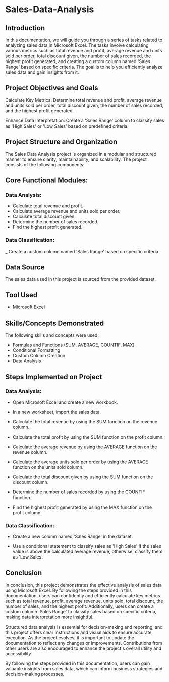 # Sales-Data-Analysis

## Introduction

In this documentation, we will guide you through a series of tasks related to analyzing sales data in Microsoft Excel. The tasks involve calculating various metrics such as total revenue and profit, average revenue and units sold per order, total discount given, the number of sales recorded, the highest profit generated, and creating a custom column named 'Sales Range' based on specific criteria. The goal is to help you efficiently analyze sales data and gain insights from it.

## Project Objectives and Goals

Calculate Key Metrics: 
Determine total revenue and profit, average revenue and units sold per order, total discount given, the number of sales recorded, and the highest profit generated.

Enhance Data Interpretation:
Create a 'Sales Range' column to classify sales as 'High Sales' or 'Low Sales' based on predefined criteria.

## Project Structure and Organization

The Sales Data Analysis project is organized in a modular and structured manner to ensure clarity, maintainability, and scalability. The project consists of the following components:

## Core Functional Modules:

### Data Analysis:

- Calculate total revenue and profit.
- Calculate average revenue and units sold per order.
- Calculate total discount given.
- Determine the number of sales recorded.
- Find the highest profit generated.

### Data Classification:
_ Create a custom column named 'Sales Range' based on specific criteria.

## Data Source
The sales data used in this project is sourced from the provided dataset.

## Tool Used

- Microsoft Excel

## Skills/Concepts Demonstrated

The following skills and concepts were used:

- Formulas and Functions (SUM, AVERAGE, COUNTIF, MAX)
- Conditional Formatting
- Custom Column Creation
- Data Analysis

## Steps Implemented on Project

### Data Analysis:

- Open Microsoft Excel and create a new workbook.

- In a new worksheet, import the sales data.

- Calculate the total revenue by using the SUM function on the revenue column.

- Calculate the total profit by using the SUM function on the profit column.

- Calculate the average revenue by using the AVERAGE function on the revenue column.

- Calculate the average units sold per order by using the AVERAGE function on the units sold column.

- Calculate the total discount given by using the SUM function on the discount column.

- Determine the number of sales recorded by using the COUNTIF function.

- Find the highest profit generated by using the MAX function on the profit column.

### Data Classification:

- Create a new column named 'Sales Range' in the dataset.

- Use a conditional statement to classify sales as 'High Sales' if the sales value is above the calculated average revenue, otherwise, classify them as 'Low Sales'.

## Conclusion

In conclusion, this project demonstrates the effective analysis of sales data using Microsoft Excel. By following the steps provided in this documentation, users can confidently and efficiently calculate key metrics such as total revenue, profit, average revenue, units sold, total discount, the number of sales, and the highest profit. Additionally, users can create a custom column 'Sales Range' to classify sales based on specific criteria, making data interpretation more insightful.

Structured data analysis is essential for decision-making and reporting, and this project offers clear instructions and visual aids to ensure accurate execution. As the project evolves, it is important to update the documentation to reflect any changes or improvements. Contributions from other users are also encouraged to enhance the project's overall utility and accessibility.

By following the steps provided in this documentation, users can gain valuable insights from sales data, which can inform business strategies and decision-making processes.
